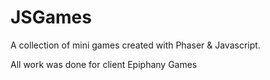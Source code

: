 # JSGames
A collection of mini games created with Phaser &amp; Javascript. 

All work was done for client Epiphany Games
